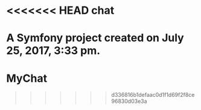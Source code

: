 <<<<<<< HEAD
chat
====

A Symfony project created on July 25, 2017, 3:33 pm.
=======
# MyChat
>>>>>>> d336816b1defaac0d1f1d69f2f8ce96830d03e3a
